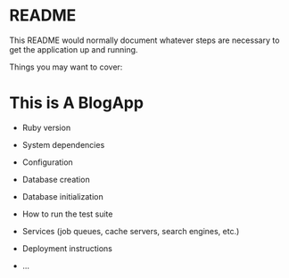 # README

This README would normally document whatever steps are necessary to get the
application up and running.

Things you may want to cover:
# This is A BlogApp
* Ruby version

* System dependencies

* Configuration

* Database creation

* Database initialization

* How to run the test suite

* Services (job queues, cache servers, search engines, etc.)

* Deployment instructions

* ...
